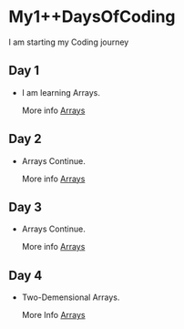 # My1++DaysOfCoding
I am starting my Coding journey 

## Day 1

- I am learning Arrays.

  More info [Arrays](Day1/Day1.md)


## Day 2

 - Arrays Continue.

   More info [Arrays](Day2/Day2.md)  


## Day 3
   
  - Arrays Continue.

    More info [Arrays](Day3/Day3.md)


## Day 4

  - Two-Demensional Arrays.

    More Info [Arrays](Day4/Day4.md)

